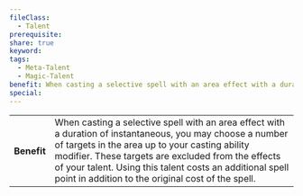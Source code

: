 ```yaml
---
fileClass:
  - Talent
prerequisite: 
share: true
keyword: 
tags:
  - Meta-Talent
  - Magic-Talent
benefit: When casting a selective spell with an area effect with a duration of instantaneous, you may choose a number of targets in the area up to your casting ability modifier. These targets are excluded from the effects of your talent. Using this talent costs an additional spell point in addition to the original cost of the spell.
special: 
---
```


<p><span style="overflow-x: auto;"><table><tbody><tr><th>Benefit</th><td>When casting a selective spell with an area effect with a duration of instantaneous, you may choose a number of targets in the area up to your casting ability modifier. These targets are excluded from the effects of your talent. Using this talent costs an additional spell point in addition to the original cost of the spell.</td></tr></tbody></table></span></p>